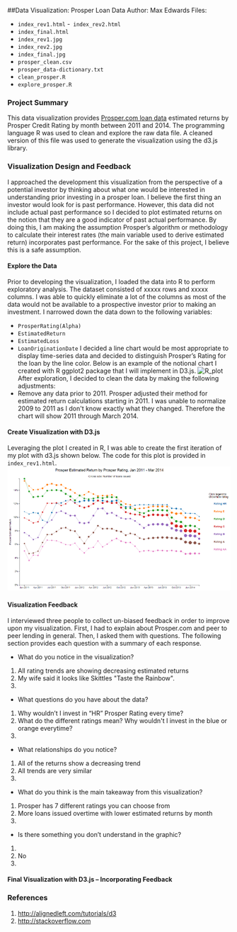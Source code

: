 ##Data Visualization: Prosper Loan Data
Author: Max Edwards
Files:
- `index_rev1.html`
-` index_rev2.html`
- `index_final.html`
- `index_rev1.jpg`
- `index_rev2.jpg`
- `index_final.jpg`
- `prosper_clean.csv`
- `prosper_data-dictionary.txt`
- `clean_prosper.R`
- `explore_prosper.R`

### Project Summary
This data visualization provides [Prosper.com loan data](https://www.google.com/url?q=https://s3.amazonaws.com/udacity-hosted-downloads/ud651/prosperLoanData.csv&sa=D&usg=AFQjCNGy13Kf5et82IoAUpLX68qW61M8DA) estimated returns by Prosper Credit Rating by month between 2011 and 2014. The programming language R was used to clean and explore the raw data file. A cleaned version of this file was used to generate the visualization using the d3.js library.
### Visualization Design and Feedback
I approached the development this visualization from the perspective of a potential investor by thinking about what one would be interested in understanding prior investing in a prosper loan.  I believe the first thing an investor would look for is past performance. However, this data did not include actual past performance so I decided to plot estimated returns on the notion that they are a good indicator of past actual performance. By doing this, I am making the assumption Prosper’s algorithm or methodology to calculate their interest rates (the main variable used to derive estimated return) incorporates past performance. For the sake of this project, I believe this is a safe assumption.
#### Explore the Data
Prior to developing the visualization, I loaded the data into R to perform exploratory analysis. The dataset consisted of xxxxx rows and xxxxx  columns. I was able to quickly eliminate a lot of the columns as most of the data would not be available to a prospective investor prior to making an investment. I narrowed down the data down to the following variables:
- `ProsperRating(Alpha)`
- `EstimatedReturn`
- `EstimatedLoss`
- `LoanOriginationDate`
I decided a line chart would be most appropriate to display time-series data and decided to distinguish Prosper’s Rating for the loan by the line color. Below is an example of the notional chart I created with R ggplot2 package that I will implement in D3.js.
![R_plot](githublink_to_picture_file)
After exploration, I decided to clean the data by making the following adjustments:
- Remove any data prior to 2011. Prosper adjusted their method for estimated return calculations starting in 2011. I was unable to normalize 2009 to 2011 as I don't know exactly what they changed. Therefore the chart will show 2011 through March 2014. 
#### Create Visualization with D3.js
Leveraging the plot I created in R, I was able to create the first iteration of my plot with d3.js shown below. The code for this plot is provided in `index_rev1.html`. 
![Revision_1_plot](https://github.com/medwards147/Udacity_Data_Visualization_Project_6/blob/master/plots/rev1_timeseries_screenshot.png)
#### Visualization Feedback
I interviewed three people to collect un-biased feedback in order to improve upon my visualization.  First, I had to explain about Prosper.com and peer to peer lending in general. Then, I asked them with questions. The following section provides each question with a summary of each response.
- What do you notice in the visualization?
1. All rating trends are showing decreasing estimated returns
2. My wife said it looks like Skittles "Taste the Rainbow".
3.

- What questions do you have about the data?
1. Why wouldn’t I invest in “HR” Prosper Rating every time? 
2.  What do the different ratings mean? Why wouldn't I invest in the blue or orange everytime?
3.

- What relationships do you notice?
1. All of the returns show a decreasing trend
2. All trends are very similar
3.

- What do you think is the main takeaway from this visualization?
1. Prosper has 7 different ratings you can choose from
2. More loans issued overtime with lower estimated returns by month
3.

- Is there something you don’t understand in the graphic?
1.
2. No
3.

#### Final Visualization with D3.js – Incorporating Feedback



### References
1.	http://alignedleft.com/tutorials/d3
2.	http://stackoverflow.com
